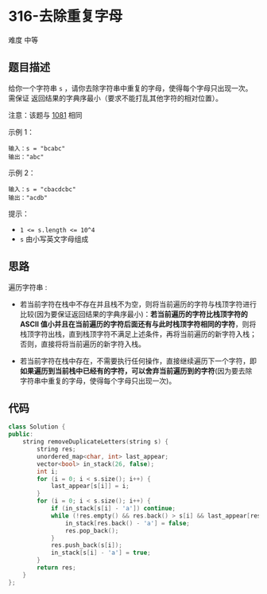 # 316-去除重复字母

难度 中等



## 题目描述

给你一个字符串 `s` ，请你去除字符串中重复的字母，使得每个字母只出现一次。需保证 返回结果的字典序最小（要求不能打乱其他字符的相对位置）。

注意：该题与 [1081]( https://leetcode-cn.com/problems/smallest-subsequence-of-distinct-characters) 相同

示例 1：
```
输入：s = "bcabc"
输出："abc"
```
示例 2：
```
输入：s = "cbacdcbc"
输出："acdb"
```

提示：

- `1 <= s.length <= 10^4`
- `s` 由小写英文字母组成



## 思路

遍历字符串 :

- 若当前字符在栈中不存在并且栈不为空，则将当前遍历的字符与栈顶字符进行比较(因为要保证返回结果的字典序最小)：**若当前遍历的字符比栈顶字符的 ASCII 值小并且在当前遍历的字符后面还有与此时栈顶字符相同的字符**，则将栈顶字符出栈，直到栈顶字符不满足上述条件，再将当前遍历的新字符入栈；否则，直接将将当前遍历的新字符入栈。

- 若当前字符在栈中存在，不需要执行任何操作，直接继续遍历下一个字符，即**如果遍历到当前栈中已经有的字符，可以舍弃当前遍历到的字符**(因为要去除字符串中重复的字母，使得每个字母只出现一次)。



## 代码

```c++
class Solution {
public:
    string removeDuplicateLetters(string s) {
        string res;
        unordered_map<char, int> last_appear;
        vector<bool> in_stack(26, false);
        int i;
        for (i = 0; i < s.size(); i++) {
            last_appear[s[i]] = i;
        }
        for (i = 0; i < s.size(); i++) {
            if (in_stack[s[i] - 'a']) continue;
            while (!res.empty() && res.back() > s[i] && last_appear[res.back()] > i) {
                in_stack[res.back() - 'a'] = false;
                res.pop_back();
            }
            res.push_back(s[i]);
            in_stack[s[i] - 'a'] = true;
        }
        return res;
    }
};
```

